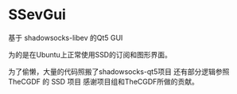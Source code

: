 # SSevGui
基于 shadowsocks-libev 的Qt5 GUI

为的是在Ubuntu上正常使用SSD的订阅和图形界面。

为了偷懒，大量的代码照搬了shadowsocks-qt5项目
还有部分逻辑参照 TheCGDF 的 SSD 项目
感谢项目组和TheCGDF所做的贡献。
